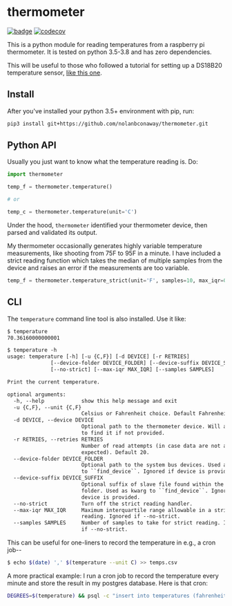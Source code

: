 # thermometer

[![badge](https://github.com/nolanbconaway/thermometer/workflows/Main%20Workflow/badge.svg)](https://github.com/nolanbconaway/thermometer/actions)
[![codecov](https://codecov.io/gh/nolanbconaway/thermometer/branch/master/graph/badge.svg)](https://codecov.io/gh/nolanbconaway/thermometer)

This is a python module for reading temperatures from a raspberry pi thermometer. It is tested on python 3.5-3.8 and has zero dependencies.

This will be useful to those who followed a tutorial for setting up a DS18B20 temperature sensor, [like this one](https://www.hackster.io/timfernando/a-raspberry-pi-thermometer-you-can-access-anywhere-33061c).

## Install

After you've installed your python 3.5+ environment with pip, run:

```sh
pip3 install git+https://github.com/nolanbconaway/thermometer.git
```

## Python API

Usually you just want to know what the temperature reading is. Do:

```python
import thermometer

temp_f = thermometer.temperature()

# or

temp_c = thermometer.temperature(unit='C')
```

Under the hood, `thermometer` identified your thermometer device, then parsed and validated its output.

My thermometer occasionally generates highly variable temperature measurements, like shooting from 75F to 95F in a minute. I have included a strict reading function which takes the median
of multiple samples from the device and raises an error if the measurements are too variable.

```python
temp_f = thermometer.temperature_strict(unit='F', samples=10, max_iqr=0.5)
```

## CLI

The `temperature` command line tool is also installed. Use it like:

```txt
$ temperature
70.36160000000001

$ temperature -h
usage: temperature [-h] [-u {C,F}] [-d DEVICE] [-r RETRIES]
              [--device-folder DEVICE_FOLDER] [--device-suffix DEVICE_SUFFIX]
              [--no-strict] [--max-iqr MAX_IQR] [--samples SAMPLES]

Print the current temperature.

optional arguments:
  -h, --help            show this help message and exit
  -u {C,F}, --unit {C,F}
                        Celsius or Fahrenheit choice. Default Fahrenheit.
  -d DEVICE, --device DEVICE
                        Optional path to the thermometer device. Will attempt
                        to find it if not provided.
  -r RETRIES, --retries RETRIES
                        Number of read attempts (in case data are not as
                        expected). Default 20.
  --device-folder DEVICE_FOLDER
                        Optional path to the system bus devices. Used as kwarg
                        to ``find_device``. Ignored if device is provided.
  --device-suffix DEVICE_SUFFIX
                        Optional suffix of slave file found within the device
                        folder. Used as kwarg to ``find_device``. Ignored if
                        device is provided.
  --no-strict           Turn off the strict reading handler.
  --max-iqr MAX_IQR     Maximum interquartile range allowable in a strict
                        reading. Ignored if --no-strict.
  --samples SAMPLES     Number of samples to take for strict reading. Ignored
                        if --no-strict.
```

This can be useful for one-liners to record the temperature in e.g., a cron job--

```sh
$ echo $(date) ',' $(temperature --unit C) >> temps.csv
```

A more practical example: I run a cron job to record the temperature every minute and store the result in my postgres database. Here is that cron:

```sh
DEGREES=$(temperature) && psql -c "insert into temperatures (fahrenheit) values ($DEGREES);" > /dev/null
```

